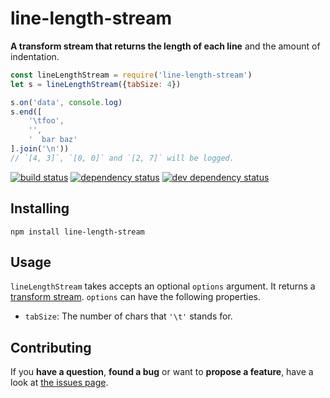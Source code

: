 # line-length-stream

**A transform stream that returns the length of each line** and the amount of indentation.

```javascript
const lineLengthStream = require('line-length-stream')
let s = lineLengthStream({tabSize: 4})

s.on('data', console.log)
s.end([
	'\tfoo',
	'',
	'  bar baz'
].join('\n'))
// `[4, 3]`, `[0, 0]` and `[2, 7]` will be logged.
```

[![build status](https://img.shields.io/travis/derhuerst/line-length-stream.svg)](https://travis-ci.org/derhuerst/line-length-stream)
[![dependency status](https://img.shields.io/david/derhuerst/line-length-stream.svg)](https://david-dm.org/derhuerst/line-length-stream#info=dependencies)
[![dev dependency status](https://img.shields.io/david/dev/derhuerst/line-length-stream.svg)](https://david-dm.org/derhuerst/line-length-stream#info=devDependencies)


## Installing

```
npm install line-length-stream
```


## Usage

`lineLengthStream` takes accepts an optional `options` argument. It returns a [transform stream](https://nodejs.org/docs/latest/api/stream.html#stream_class_stream_transform). `options` can have the following properties.

- `tabSize`: The number of chars that `'\t'` stands for.



## Contributing

If you **have a question**, **found a bug** or want to **propose a feature**, have a look at [the issues page](https://github.com/derhuerst/line-length-stream/issues).
